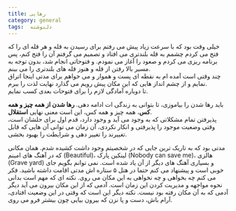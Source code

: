 ```yaml
---
title: رهایی
category: general
tags:  دلنوشته
---
```


خیلی وقت بود که با سرعت زیاد پیش می رفتم برای رسیدن به قله و هر قله ای را که فتح می کردم چشمم به قله بلندتری می افتاد و تصمیم می گرفتم آن را فتح کنم، پس برنامه ریزی می کردم و صعود را آغاز می نمودم. و فتوحاتی انجام شد، بدون توجه به مسیر بالا رفتن از قله و هنوز قله های بلندتری را می بینم.  <br />
چند وقتی است آمده ام به نقطه ای پست و هموار و می خواهم برای مدتی اینجا اتراق نمایم و از چشم انداز هایی که این مکان پیش رویم می گذارد نهایت لذت را ببرم. <br />
تا دوباره آمادگی لازم را برای فتوحات بعدی کسب نمایم. <br />

باید رها شدن را بیاموزی، تا بتوانی به زندگی ات ادامه دهی. **رها شدن از همه چیز و همه کس**، همه چیز و همه کس، این است معنی نهایی **استقلال**.  <br />
پذیرفتن تمام مشکلاتی که به وجود می آید و وجود دارد، قدم اول برای حلشان است، وقتی وضعیت موجود را پذیرفتی و انکار نکردی، آن زمان می توانی آن هایی که قابل تغییرند را تغییر دهی و شرایطت را بهبود بخشی. <br />

مدتی بود که به  تاریک ترین جایی که در شخصیتم وجود داشت کشیده شدم. همان مکانی که در آهنگ های امینم (Beautiful)، لینکین پارک (Nobody can save me)، هالزی (Grave yard) و بسیاری آهنگ های دیگر از آن یاد شده است. نمی توانم بگویم جای خوبی است و پیشنهاد می کنم حتما در هتل ۵ ستاره اش مدتی اقامت داشته باشید. فکر می کنم چه بخواهی و چه نخواهی به این مکان می روی. نکته ای که مهم است بدانی نحوه مواجهه و مدیریت کردن این زمان است. آدمی که از این مکان بیرون می آید دیگر آدمی که به آن مکان رفته بود نیست. نکته دیگر این است که وقتی در این وضعیت افتادی، آرام باش، دست و پا نزن که بیرون بیایی چون بیشتر فرو می روی.


